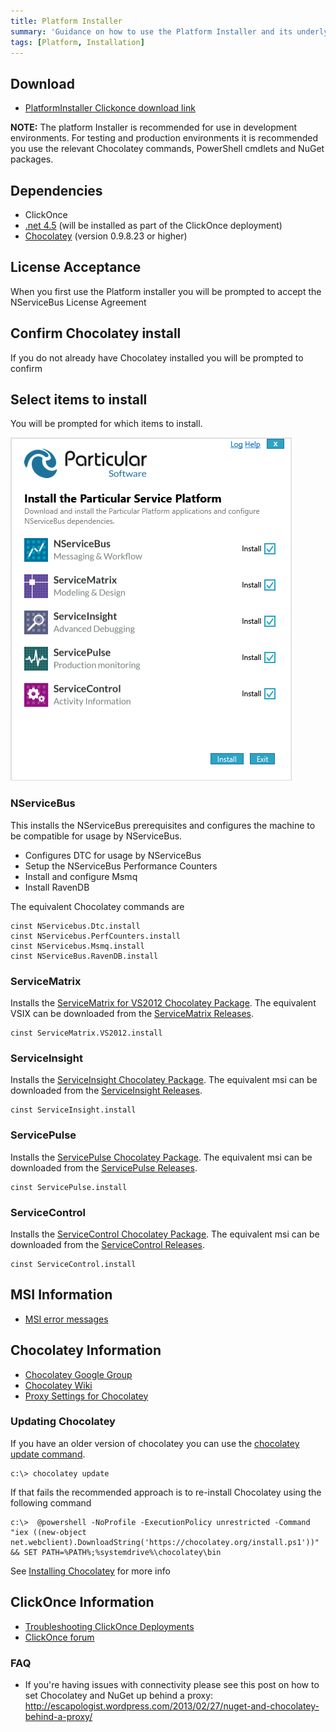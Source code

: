 ```yaml
---
title: Platform Installer
summary: 'Guidance on how to use the Platform Installer and its underlying components'
tags: [Platform, Installation]
---
```


## Download

- [PlatformInstaller Clickonce download link](https://s3.amazonaws.com/particular.downloads/PlatformInstaller/PlatformInstaller.application)

**NOTE:** The platform Installer is recommended for use in development environments. For testing and production environments it is recommended you use the relevant Chocolatey commands, PowerShell cmdlets and NuGet packages.

## Dependencies 

* ClickOnce
* [.net 4.5](http://www.microsoft.com/en-au/download/details.aspx?id=40779) (will be installed as part of the ClickOnce deployment)
* [Chocolatey](http://chocolatey.org/) (version 0.9.8.23 or higher) 

## License Acceptance

When you first use the Platform installer you will be prompted to accept the NServiceBus License Agreement 

## Confirm Chocolatey install

If you do not already have Chocolatey installed you will be prompted to confirm

## Select items to install

You will be prompted for which items to install.

![](SelectItems.png)

### NServiceBus

This installs the NServiceBus prerequisites and configures the machine to be compatible for usage by NServiceBus. 

 * Configures DTC for usage by NServiceBus 
 * Setup the NServiceBus Performance Counters
 * Install and configure Msmq
 * Install RavenDB

The equivalent Chocolatey commands are 

    cinst NServicebus.Dtc.install
    cinst NServicebus.PerfCounters.install
    cinst NServicebus.Msmq.install
    cinst NServiceBus.RavenDB.install


### ServiceMatrix

Installs the [ServiceMatrix for VS2012 Chocolatey Package](http://chocolatey.org/packages/ServiceMatrix.VS2012.install). The equivalent VSIX can be downloaded from the [ServiceMatrix Releases](https://github.com/Particular/ServiceMatrix/releases).

    cinst ServiceMatrix.VS2012.install

### ServiceInsight

Installs the [ServiceInsight Chocolatey Package](http://chocolatey.org/packages/ServiceInsight.install). The equivalent msi can be downloaded from the [ServiceInsight Releases](https://github.com/Particular/ServiceInsight/releases).

    cinst ServiceInsight.install

### ServicePulse

Installs the [ServicePulse Chocolatey Package](http://chocolatey.org/packages/ServicePulse.install). The equivalent msi can be downloaded from the [ServicePulse Releases](https://github.com/Particular/ServicePulse/releases).
    
    cinst ServicePulse.install

### ServiceControl

Installs the [ServiceControl Chocolatey Package](http://chocolatey.org/packages/ServiceControl.install). The equivalent msi can be downloaded from the [ServiceControl Releases](https://github.com/Particular/ServiceControl/releases).

    cinst ServiceControl.install

## MSI Information

* [MSI error messages](http://msdn.microsoft.com/en-us/library/aa376931.aspx)

## Chocolatey Information 

* [Chocolatey Google Group](https://groups.google.com/forum/#!forum/chocolatey)
* [Chocolatey Wiki](https://github.com/chocolatey/chocolatey/wiki)
* [Proxy Settings for Chocolatey](https://github.com/chocolatey/chocolatey/wiki/Proxy-Settings-for-Chocolatey)
 
### Updating Chocolatey

If you have an older version of chocolatey you can use the [chocolatey update command](https://github.com/chocolatey/chocolatey/wiki/CommandsUpdate#chocolatey-update-cup).

    c:\> chocolatey update

If that fails the recommended approach is to re-install Chocolatey using the following command

    c:\>  @powershell -NoProfile -ExecutionPolicy unrestricted -Command "iex ((new-object net.webclient).DownloadString('https://chocolatey.org/install.ps1'))" && SET PATH=%PATH%;%systemdrive%\chocolatey\bin    
See [Installing Chocolatey](https://github.com/chocolatey/chocolatey/wiki/Installation) for more info

## ClickOnce Information

* [Troubleshooting ClickOnce Deployments](http://msdn.microsoft.com/en-us/library/fb94w1t5.aspx)
* [ClickOnce forum](http://social.msdn.microsoft.com/Forums/windows/en-US/home?forum=winformssetup)



### FAQ

* If you're having issues with connectivity please see this post on how to set Chocolatey and NuGet up behind a proxy: http://escapologist.wordpress.com/2013/02/27/nuget-and-chocolatey-behind-a-proxy/
